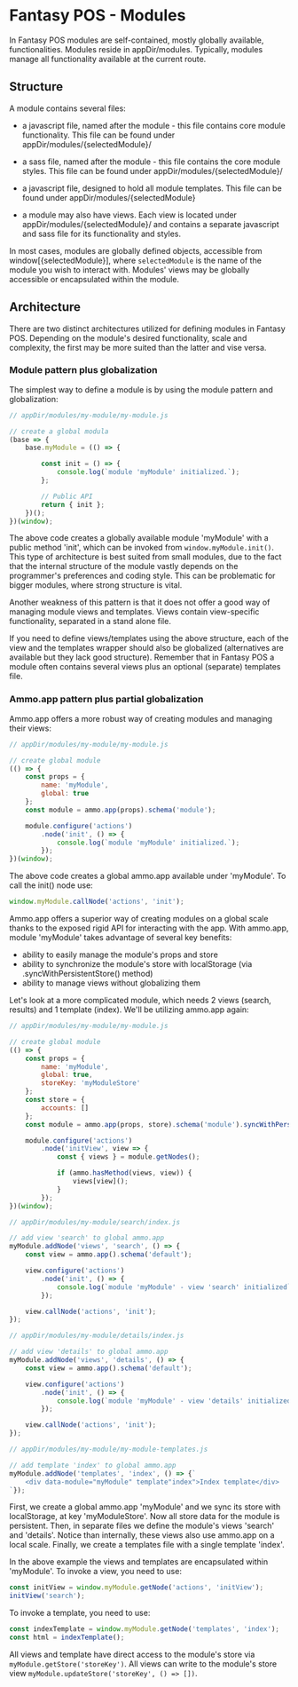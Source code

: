 # Fantasy POS - Modules

In Fantasy POS modules are self-contained, mostly globally available, functionalities. Modules reside in appDir/modules. Typically, modules manage all functionality available at the current route.

## Structure

A module contains several files:

- a javascript file, named after the module - this file contains core module functionality. This file can be found under appDir/modules/{selectedModule}/

- a sass file, named after the module - this file contains the core module styles. This file can be found under appDir/modules/{selectedModule}/

- a javascript file, designed to hold all module templates. This file can be found under appDir/modules/{selectedModule}

- a module may also have views. Each view is located under appDir/modules/{selectedModule}/ and contains a separate javascript and sass file for its functionality and styles.

In most cases, modules are globally defined objects, accessible from window[{selectedModule}], where `selectedModule` is the name of the module you wish to interact with. Modules' views may be globally accessible or encapsulated within the module.

## Architecture

There are two distinct architectures utilized for defining modules in Fantasy POS. Depending on the module's desired functionality, scale and complexity, the first may be more suited than the latter and vise versa.

### Module pattern plus globalization
The simplest way to define a module is by using the module pattern and globalization:

```javascript
// appDir/modules/my-module/my-module.js

// create a global modula
(base => {
    base.myModule = (() => {

        const init = () => {
            console.log(`module 'myModule' initialized.`);
        };

        // Public API
        return { init };
    })();
})(window);
```

The above code creates a globally available module 'myModule' with a public method 'init', which can be invoked from `window.myModule.init()`. This type of architecture is best suited from small modules, due to the fact that the internal structure of the module vastly depends on the programmer's preferences and coding style. This can be problematic for bigger modules, where strong structure is vital.

Another weakness of this pattern is that it does not offer a good way of managing module views and templates. Views contain view-specific functionality, separated in a stand alone file.

 If you need to define views/templates using the above structure, each of the view and the templates wrapper should also be globalized (alternatives are available but they lack good structure). Remember that in Fantasy POS a module often contains several views plus an optional (separate) templates file.

### Ammo.app pattern plus partial globalization
Ammo.app offers a more robust way of creating modules and managing their views:

```javascript
// appDir/modules/my-module/my-module.js

// create global module
(() => {
    const props = {
        name: 'myModule',
        global: true
    };
    const module = ammo.app(props).schema('module');

    module.configure('actions')
        .node('init', () => {
            console.log(`module 'myModule' initialized.`);
        });
})(window);
```

The above code creates a global ammo.app available under 'myModule'. To call the init() node use:

```javascript
window.myModule.callNode('actions', 'init');
```

Ammo.app offers a superior way of creating modules on a global scale thanks to the exposed rigid API for interacting with the app. With ammo.app, module 'myModule' takes advantage of several key benefits:

- ability to easily manage the module's props and store
- ability to synchronize the module's store with localStorage (via .syncWithPersistentStore() method)
- ability to manage views without globalizing them

Let's look at a more complicated module, which needs 2 views (search, results) and 1 template (index). We'll be utilizing ammo.app again:

```javascript
// appDir/modules/my-module/my-module.js

// create global module
(() => {
    const props = {
        name: 'myModule',
        global: true,
        storeKey: 'myModuleStore'
    };
    const store = {
        accounts: []
    };
    const module = ammo.app(props, store).schema('module').syncWithPersistentStore();

    module.configure('actions')
        .node('initView', view => {
            const { views } = module.getNodes();

            if (ammo.hasMethod(views, view)) {
                views[view]();
            }
        });
})(window);
```

```javascript
// appDir/modules/my-module/search/index.js

// add view 'search' to global ammo.app
myModule.addNode('views', 'search', () => {
    const view = ammo.app().schema('default');

    view.configure('actions')
        .node('init', () => {
            console.log(`module 'myModule' - view 'search' initialized`);
        });

    view.callNode('actions', 'init');
});
```

```javascript
// appDir/modules/my-module/details/index.js

// add view 'details' to global ammo.app
myModule.addNode('views', 'details', () => {
    const view = ammo.app().schema('default');

    view.configure('actions')
        .node('init', () => {
            console.log(`module 'myModule' - view 'details' initialized`);
        });

    view.callNode('actions', 'init');
});
```

```javascript
// appDir/modules/my-module/my-module-templates.js

// add template 'index' to global ammo.app
myModule.addNode('templates', 'index', () => {`
    <div data-module="myModule" template"index">Index template</div>
`});
```

First, we create a global ammo.app 'myModule' and we sync its store with localStorage, at key 'myModuleStore'. Now all store data for the module is persistent. Then, in separate files we define the module's views 'search' and 'details'. Notice than internally, these views also use ammo.app on a local scale. Finally, we create a templates file with a single template 'index'.

In the above example the views and templates are encapsulated within 'myModule'. To invoke a view, you need to use:

```javascript
const initView = window.myModule.getNode('actions', 'initView');
initView('search');
```

To invoke a template, you need to use:

```javascript
const indexTemplate = window.myModule.getNode('templates', 'index');
const html = indexTemplate();
```

All views and template have direct access to the module's store via `myModule.getStore('storeKey')`. All views can write to the module's store view `myModule.updateStore('storeKey', () => [])`.
